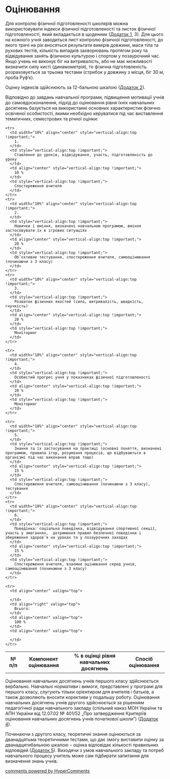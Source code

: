 <div id="hypercomments_widget" class="js-hypercomments-widget invisible"></div>

Оцінювання
=============================================

Для контролю фізичної підготовленості школярів можна використовувати індекси фізичної підготовленості та листок фізичної підготовленості, який вкладається в щоденник (<a href="http://physicalculturemon14.ed-era.com/dodatky/dodatok_1.html">Додаток 1</a>, 3). Для цього на кожного учня заводиться лист контролю фізичної підготовленості, до якого  тричі на рік вносяться результати вимірів довжини, маси тіла та рухових тестів, кількість випадків захворювань протягом року  та відвідування занять фізичною культурою і спортом у позаурочний час. Якщо учень не виконує біг на витривалість, або не має можливості визначити силу кисті (динамометрія), то фізична підготовленість розраховується за трьома тестами (стрибок у довжину з місця, біг 30 м, проба Руф’є). 

Оцінку індексів здійснюють за 12-бальною шкалою (<a href="http://physicalculturemon14.ed-era.com/dodatky/dodatok_2.html">Додаток 2</a>).

Відповідно до завдань навчальної програми, підвищення мотивації учнів до самовдосконалення, підхід до  оцінювання рівня їхніх навчальних досягнень базується на використанні основних характеристик фізично освіченої особистості, якими необхідно керуватися під час виставлення тематичних, семестрових та річної оцінки:

<table>
  <body>
    <tr>
      <td width="10%" align="center">
        <b>№ п/п</b>
      </td>
      <td align="center">
        <b>Компонент оцінювання</b>
      </td>
      <td align="center">
        <b>% в оцінці рівня навчальних досягнень</b>
      </td>
      <td align="center">
        <b>Спосіб оцінювання</b>
      </td>
    </tr>

    <tr>
      <td width="10%" align="center" style="vertical-align:top !important;">
        1.
      </td>
      <td style="vertical-align:top !important;">
        Ставлення до уроків, відвідування, участь, підготовленість до уроку
      </td>
      <td align="center" style="vertical-align:top !important;">
        10 %
      </td>
      <td style="vertical-align:top !important;">
        Спостереження вчителя
      </td>
    </tr>
    <tr>
      <td width="10%" align="center" style="vertical-align:top !important;">
        2.
      </td>
      <td style="vertical-align:top !important;">
        Навички і вміння, визначені навчальною програмою, вміння застосовувати їх в ігрових ситуаціях
      </td>
      <td align="center" style="vertical-align:top !important;">
        20 %
      </td>
      <td style="vertical-align:top !important;">
        Об’єктивне тестування, спостереження вчителя, самооцінювання (починаючи з 3 класу)
      </td>
    </tr>
    <tr>
      <td width="10%" align="center" style="vertical-align:top !important;">
        3.
      </td>
      <td style="vertical-align:top !important;">
        Розвиток фізичних якостей (сила, витривалість, швидкість, гнучкість)
      </td>
      <td align="center" style="vertical-align:top !important;">
        20 %
      </td>
      <td style="vertical-align:top !important;">
        Моніторинг
      </td>
    </tr>

    <tr>
      <td width="10%" align="center" style="vertical-align:top !important;">
        4.
      </td>
      <td style="vertical-align:top !important;">
        Особистий прогрес учня у показниках фізичної підготовленості
      </td>
      <td align="center" style="vertical-align:top !important;">
        20 %
      </td>
      <td style="vertical-align:top !important;">
        Моніторинг
      </td>
    </tr>

    <tr>
      <td width="10%" align="center" style="vertical-align:top !important;">
        5.
      </td>
      <td style="vertical-align:top !important;">
        Знання та їх застосування на практиці (основні поняття, визначені програмою, правила ігор, розуміння процесів, що відбуваються в організмі під час виконання вправ тощо)
      </td>
      <td align="center" style="vertical-align:top !important;">
        15 %
      </td>
      <td style="vertical-align:top !important;">
        Спостереження вчителя, самооцінювання (починаючи з 3 класу), тестування
      </td>
    </tr>
    <tr>
      <td width="10%" align="center" style="vertical-align:top !important;">
        6.
      </td>
      <td style="vertical-align:top !important;">
        Поведінка: соціальна поведінка, відвідування спортивної секції, участь у змаганнях,  дотримання правил безпечної поведінки і збереження здоров’я на уроках та у позаурочних заходах
      </td>
      <td align="center" style="vertical-align:top !important;">
        15 %
      </td>
      <td style="vertical-align:top !important;"> 
        Спостереження вчителя, взаємне оцінювання серед учнів, самооцінювання (починаючи з 3 класу)
      </td>
    </tr>

    <tr>
      <td align="center" valign="top">
        
      </td>
      <td align="right" valign="top">
        Всього:
      </td>
      <td align="center" valign="top">
        100 %
      </td>
      <td align="center" valign="top">
        
      </td>
    </tr>
  </body>
</table>	

Оцінювання навчальних досягнень учнів першого класу здійснюється вербально. Навчальні нормативи і вимоги, представлені у програмі для першого класу, слугують тільки орієнтиром для вчителів і батьків, а  також дозволяють вносити корективи у подальшу роботу.  Оцінювання навчальних досягнень учнів  другого  здійснюється за рішенням педагогічної ради навчального закладу (спільний наказ МОН України та АПН  України від 12.07.02 № 401/52 „Про затвердження Критеріїв оцінювання навчальних досягнень учнів початкової школи”) (<a href="http://physicalculturemon14.ed-era.com/dodatky/dodatok_4.html">Додаток 4</a>).

Починаючи з другого класу, теоретичні знання оцінюються за дванадцятьма теоретичними тестами,   що дає змогу виставити оцінку за дванадцятибальною шкалою – оцінка відповідає кількості правильних  відповідей (<a href="http://physicalculturemon14.ed-era.com/dodatky/dodatok_5.html">Додаток 5</a>). Виходячи з умов навчального закладу та потреб навчального процесу учитель може сам підбирати запитання для визначення знань учнів.

<div class="js-hypercomments-container">
<a href="http://hypercomments.com" class="hc-link" title="comments widget">comments powered by HyperComments</a>
</div>